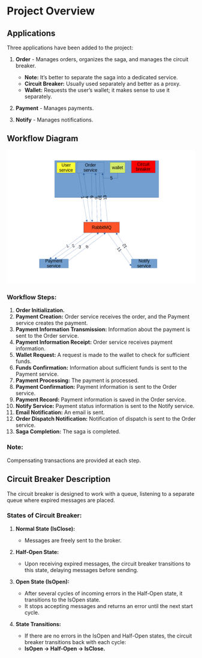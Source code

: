 # Project Overview

## Applications

Three applications have been added to the project:

1. **Order** - Manages orders, organizes the saga, and manages the circuit breaker.
   - **Note:** It’s better to separate the saga into a dedicated service.
   - **Circuit Breaker:** Usually used separately and better as a proxy.
   - **Wallet:** Requests the user’s wallet; it makes sense to use it separately.
2. **Payment** - Manages payments.

3. **Notify** - Manages notifications.

## Workflow Diagram

![Circuit Breaker Diagram](./circuit_breaker.png)

### Workflow Steps:

1. **Order Initialization.**
2. **Payment Creation:** Order service receives the order, and the Payment service creates the payment.
3. **Payment Information Transmission:** Information about the payment is sent to the Order service.
4. **Payment Information Receipt:** Order service receives payment information.
5. **Wallet Request:** A request is made to the wallet to check for sufficient funds.
6. **Funds Confirmation:** Information about sufficient funds is sent to the Payment service.
7. **Payment Processing:** The payment is processed.
8. **Payment Confirmation:** Payment information is sent to the Order service.
9. **Payment Record:** Payment information is saved in the Order service.
10. **Notify Service:** Payment status information is sent to the Notify service.
11. **Email Notification:** An email is sent.
12. **Order Dispatch Notification:** Notification of dispatch is sent to the Order service.
13. **Saga Completion:** The saga is completed.

### Note:

Compensating transactions are provided at each step.

## Circuit Breaker Description

The circuit breaker is designed to work with a queue, listening to a separate queue where expired messages are placed.

### States of Circuit Breaker:

1. **Normal State (IsClose):**
   - Messages are freely sent to the broker.
2. **Half-Open State:**

   - Upon receiving expired messages, the circuit breaker transitions to this state, delaying messages before sending.

3. **Open State (IsOpen):**

   - After several cycles of incoming errors in the Half-Open state, it transitions to the IsOpen state.
   - It stops accepting messages and returns an error until the next start cycle.

4. **State Transitions:**
   - If there are no errors in the IsOpen and Half-Open states, the circuit breaker transitions back with each cycle:
   - **IsOpen -> Half-Open -> IsClose.**
